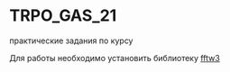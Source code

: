 # TRPO_GAS_21
практические задания по курсу

Для работы необходимо установить библиотеку [fftw3]('http://www.fftw.org/fftw3_doc/Installation-on-Unix.html')
